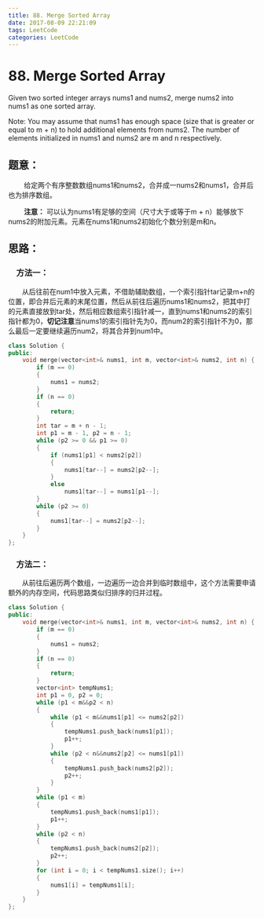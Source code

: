 ```yaml
---
title: 88. Merge Sorted Array
date: 2017-08-09 22:21:09
tags: LeetCode
categories: LeetCode
---
```


# 88. Merge Sorted Array

Given two sorted integer arrays nums1 and nums2, merge nums2 into nums1 as one sorted array.

Note:
You may assume that nums1 has enough space (size that is greater or equal to m + n) to hold additional elements from nums2. The number of elements initialized in nums1 and nums2 are m and n respectively.

<!--more-->

## 题意：

　　 给定两个有序整数数组nums1和nums2，合并成一nums2和nums1，合并后也为排序数组。 

　　 **注意：**  可以认为nums1有足够的空间（尺寸大于或等于m + n）能够放下nums2的附加元素。元素在nums1和nums2初始化个数分别是m和n。 

## 思路：

### 　方法一：

　　从后往前在num1中放入元素，不借助辅助数组，一个索引指针tar记录m+n的位置，即合并后元素的末尾位置，然后从前往后遍历nums1和nums2，把其中打的元素直接放到tar处，然后相应数组索引指针减一，直到nums1和nums2的索引指针都为0，**切记注意**当nums1的索引指针先为0，而num2的索引指针不为0，那么最后一定要继续遍历num2，将其合并到num1中。

```c++
class Solution {
public:
	void merge(vector<int>& nums1, int m, vector<int>& nums2, int n) {
		if (m == 0)
		{
			nums1 = nums2;
		}
		if (n == 0)
		{
			return;
		}
		int tar = m + n - 1;
		int p1 = m - 1, p2 = n - 1;
		while (p2 >= 0 && p1 >= 0)
		{
			if (nums1[p1] < nums2[p2])
			{
				nums1[tar--] = nums2[p2--];
			}
			else
				nums1[tar--] = nums1[p1--];
		}
		while (p2 >= 0)
		{
			nums1[tar--] = nums2[p2--];
		}
	}
};
```

### 　方法二：

　　从前往后遍历两个数组，一边遍历一边合并到临时数组中，这个方法需要申请额外的内存空间，代码思路类似归排序的归并过程。

```c++
class Solution {
public:
	void merge(vector<int>& nums1, int m, vector<int>& nums2, int n) {
		if (m == 0)
		{
			nums1 = nums2;
		}
		if (n == 0)
		{
			return;
		}
		vector<int> tempNums1;
		int p1 = 0, p2 = 0;
		while (p1 < m&&p2 < n)
		{
			while (p1 < m&&nums1[p1] <= nums2[p2])
			{
				tempNums1.push_back(nums1[p1]);
				p1++;
			}
			while (p2 < n&&nums2[p2] <= nums1[p1])
			{
				tempNums1.push_back(nums2[p2]);
				p2++;
			}
		}
		while (p1 < m)
		{
			tempNums1.push_back(nums1[p1]);
			p1++;
		}
		while (p2 < n)
		{
			tempNums1.push_back(nums2[p2]);
			p2++;
		}
		for (int i = 0; i < tempNums1.size(); i++)
		{
			nums1[i] = tempNums1[i];
		}
	}
};
```


